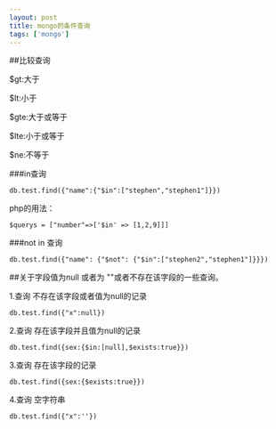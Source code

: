 ```yaml
---
layout: post
title: mongo的条件查询
tags: ['mongo']
---
```



##比较查询

$gt:大于

$lt:小于

$gte:大于或等于

$lte:小于或等于

$ne:不等于


###in查询

`db.test.find({"name":{"$in":["stephen","stephen1"]}})`

php的用法： 

`$querys = ["number"=>['$in' => [1,2,9]]]`

###not in 查询

`db.test.find({"name": {"$not": {"$in":["stephen2","stephen1"]}}})`


##关于字段值为null 或者为 ""或者不存在该字段的一些查询。

1.查询 不存在该字段或者值为null的记录

`db.test.find({"x":null})`

2.查询 存在该字段并且值为null的记录

`db.test.find({sex:{$in:[null],$exists:true}})`

3.查询 存在该字段的记录

`db.test.find({sex:{$exists:true}})`

4.查询 空字符串

`db.test.find({"x":''})`




